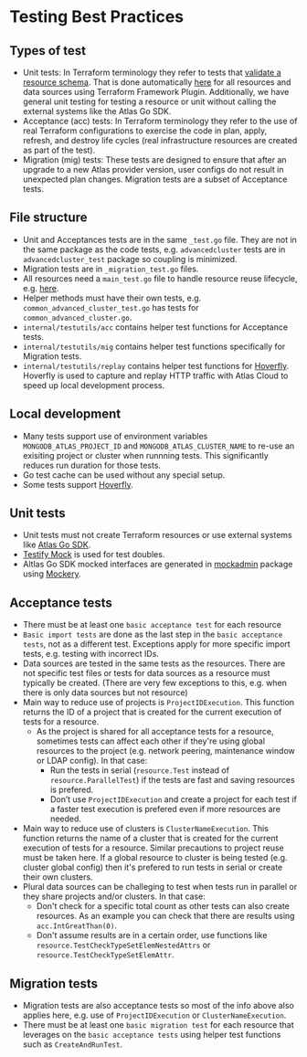 
# Testing Best Practices

## Types of test

- Unit tests: In Terraform terminology they refer to tests that [validate a resource schema](https://developer.hashicorp.com/terraform/plugin/framework/handling-data/schemas#unit-testing). That is done automatically [here](https://github.com/mongodb/terraform-provider-mongodbatlas/blob/master/internal/provider/provider_test.go) for all resources and data sources using Terraform Framework Plugin. Additionally, we have general unit testing for testing a resource or unit without calling the external systems like the Atlas Go SDK.
- Acceptance (acc) tests: In Terraform terminology they refer to the use of real Terraform configurations to exercise the code in plan, apply, refresh, and destroy life cycles (real infrastructure resources are created as part of the test).
- Migration (mig) tests: These tests are designed to ensure that after an upgrade to a new Atlas provider version, user configs do not result in unexpected plan changes. Migration tests are a subset of Acceptance tests.

## File structure

- Unit and Acceptances tests are in the same `_test.go` file. They are not in the same package as the code tests, e.g. `advancedcluster` tests are in `advancedcluster_test` package so coupling is minimized.
- Migration tests are in `_migration_test.go` files.
- All resources need a `main_test.go` file to handle resource reuse lifecycle, e.g. [here](https://github.com/mongodb/terraform-provider-mongodbatlas/blob/master/internal/service/advancedcluster/main_test.go).
- Helper methods must have their own tests, e.g. `common_advanced_cluster_test.go` has tests for `common_advanced_cluster.go`.
- `internal/testutils/acc` contains helper test functions for Acceptance tests.
- `internal/testutils/mig` contains helper test functions specifically for Migration tests.
- `internal/testutils/replay` contains helper test functions for [Hoverfly](https://docs.hoverfly.io/en/latest/). Hoverfly is used to capture and replay HTTP traffic with Atlas Cloud to speed up local development process.

## Local development

- Many tests support use of environment variables `MONGODB_ATLAS_PROJECT_ID` and `MONGODB_ATLAS_CLUSTER_NAME` to re-use an exisiting project or cluster when runnning tests. This significantly reduces run duration for those tests.
- Go test cache can be used without any special setup.
- Some tests support [Hoverfly](https://docs.hoverfly.io/en/latest/).

## Unit tests

- Unit tests must not create Terraform resources or use external systems like [Atlas Go SDK](https://github.com/mongodb/atlas-sdk-go).
- [Testify Mock](https://pkg.go.dev/github.com/stretchr/testify/mock) is used for test doubles.
- Altlas Go SDK mocked interfaces are generated in [mockadmin](https://github.com/mongodb/atlas-sdk-go/tree/main/mockadmin) package using [Mockery](https://github.com/vektra/mockery).

## Acceptance tests

- There must be at least one `basic acceptance test` for each resource
- `Basic import tests` are done as the last step in the `basic acceptance tests`, not as a different test. Exceptions apply for more specific import tests, e.g. testing with incorrect IDs.
- Data sources are tested in the same tests as the resources. There are not specific test files or tests for data sources as a resource must typically be created. (There are very few exceptions to this, e.g. when there is only data sources but not resource)
- Main way to reduce use of projects is `ProjectIDExecution`. This function returns the ID of a project that is created for the current execution of tests for a resource.
  - As the project is shared for all acceptance tests for a resource, sometimes tests can affect each other if they're using global resources to the project (e.g. network peering, maintenance window or LDAP config). In that case:
    - Run the tests in serial (`resource.Test` instead of `resource.ParallelTest`) if the tests are fast and saving resources is prefered.
    - Don’t use `ProjectIDExecution` and create a project for each test if a faster test execution is prefered even if more resources are needed.
- Main way to reduce use of clusters is `ClusterNameExecution`. This function returns the name of a cluster that is created for the current execution of tests for a resource. Similar precautions to project reuse must be taken here. If a global resource to cluster is being tested (e.g. cluster global config) then it's prefered to run tests in serial or create their own clusters.
- Plural data sources can be challeging to test when tests run in parallel or they share projects and/or clusters. In that case:
  - Don't check for a specific total count as other tests can also create resources. As an example you can check that there are results using `acc.IntGreatThan(0)`.
  - Don't assume results are in a certain order, use functions like `resource.TestCheckTypeSetElemNestedAttrs` or `resource.TestCheckTypeSetElemAttr`.

## Migration tests

- Migration tests are also acceptance tests so most of the info above also applies here, e.g. use of `ProjectIDExecution` or `ClusterNameExecution`.
- There must be at least one `basic migration test` for each resource that leverages on the `basic acceptance tests` using helper test functions such as `CreateAndRunTest`.
